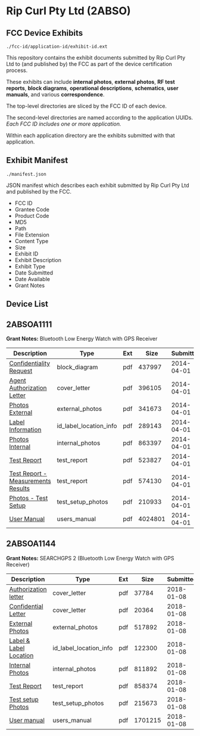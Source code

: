 # Rip Curl Pty Ltd (2ABSO)
## FCC Device Exhibits

```
./fcc-id/application-id/exhibit-id.ext
```

This repository contains the exhibit documents submitted by Rip Curl Pty Ltd to (and published by) the FCC as part of the device certification process.

These exhibits can include **internal photos**, **external photos**, **RF test reports**, **block diagrams**, **operational descriptions**, **schematics**, **user manuals**, and various **correspondence**.

The top-level directories are sliced by the FCC ID of each device.

The second-level directories are named according to the application UUIDs. *Each FCC ID includes one or more application.*

Within each application directory are the exhibits submitted with that application. 

## Exhibit Manifest

```
./manifest.json
```

JSON manifest which describes each exhibit submitted by Rip Curl Pty Ltd and published by the FCC.

- FCC ID
- Grantee Code
- Product Code
- MD5
- Path
- File Extension
- Content Type
- Size
- Exhibit ID
- Exhibit Description
- Exhibit Type
- Date Submitted
- Date Available
- Grant Notes

## Device List
## 2ABSOA1111
**Grant Notes:** Bluetooth Low Energy Watch with GPS Receiver

| Description | Type | Ext | Size | Submitted | Available |
| ----------- | ---- | --- | ---- | --------- | --------- |
| [Confidentiality Request](2ABSOA1111/d63d01de46d2b38966c86bf1ad2f84e3/2230194.pdf) | block_diagram | pdf | 437997 | 2014-04-01 | 2014-04-02 |
| [Agent Authorization Letter](2ABSOA1111/d63d01de46d2b38966c86bf1ad2f84e3/2230193.pdf) | cover_letter | pdf | 396105 | 2014-04-01 | 2014-04-02 |
| [Photos External](2ABSOA1111/d63d01de46d2b38966c86bf1ad2f84e3/2230188.pdf) | external_photos | pdf | 341673 | 2014-04-01 | 2014-04-02 |
| [Label Information](2ABSOA1111/d63d01de46d2b38966c86bf1ad2f84e3/2230187.pdf) | id_label_location_info | pdf | 289143 | 2014-04-01 | 2014-04-02 |
| [Photos Internal](2ABSOA1111/d63d01de46d2b38966c86bf1ad2f84e3/2230189.pdf) | internal_photos | pdf | 863397 | 2014-04-01 | 2014-04-02 |
| [Test Report](2ABSOA1111/d63d01de46d2b38966c86bf1ad2f84e3/2230190.pdf) | test_report | pdf | 523827 | 2014-04-01 | 2014-04-02 |
| [Test Report - Measurements Results](2ABSOA1111/d63d01de46d2b38966c86bf1ad2f84e3/2230191.pdf) | test_report | pdf | 574130 | 2014-04-01 | 2014-04-02 |
| [Photos - Test Setup](2ABSOA1111/d63d01de46d2b38966c86bf1ad2f84e3/2230192.pdf) | test_setup_photos | pdf | 210933 | 2014-04-01 | 2014-04-02 |
| [User Manual](2ABSOA1111/d63d01de46d2b38966c86bf1ad2f84e3/2230182.pdf) | users_manual | pdf | 4024801 | 2014-04-01 | 2014-04-02 |
## 2ABSOA1144
**Grant Notes:** SEARCHGPS 2 (Bluetooth Low Energy Watch with GPS Receiver)

| Description | Type | Ext | Size | Submitted | Available |
| ----------- | ---- | --- | ---- | --------- | --------- |
| [Authorization letter](2ABSOA1144/77bab3df8f88608f8486e5d7f4df9a7d/3705414.pdf) | cover_letter | pdf | 37784 | 2018-01-08 | 2018-01-08 |
| [Confidential Letter](2ABSOA1144/77bab3df8f88608f8486e5d7f4df9a7d/3705415.pdf) | cover_letter | pdf | 20364 | 2018-01-08 | 2018-01-08 |
| [External Photos](2ABSOA1144/77bab3df8f88608f8486e5d7f4df9a7d/3705417.pdf) | external_photos | pdf | 517892 | 2018-01-08 | 2018-01-08 |
| [Label & Label Location](2ABSOA1144/77bab3df8f88608f8486e5d7f4df9a7d/3705418.pdf) | id_label_location_info | pdf | 122300 | 2018-01-08 | 2018-01-08 |
| [Internal Photos](2ABSOA1144/77bab3df8f88608f8486e5d7f4df9a7d/3705419.pdf) | internal_photos | pdf | 811892 | 2018-01-08 | 2018-01-08 |
| [Test Report](2ABSOA1144/77bab3df8f88608f8486e5d7f4df9a7d/3705422.pdf) | test_report | pdf | 858374 | 2018-01-08 | 2018-01-08 |
| [Test setup Photos](2ABSOA1144/77bab3df8f88608f8486e5d7f4df9a7d/3705423.pdf) | test_setup_photos | pdf | 215673 | 2018-01-08 | 2018-01-08 |
| [User manual](2ABSOA1144/77bab3df8f88608f8486e5d7f4df9a7d/3705424.pdf) | users_manual | pdf | 1701215 | 2018-01-08 | 2018-01-08 |
